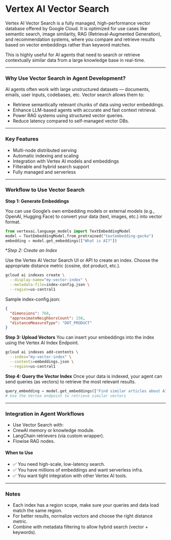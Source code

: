 # Vertex AI Vector Search

Vertex AI Vector Search is a fully managed, high-performance vector database offered by Google Cloud. It is optimized for use cases like semantic search, image similarity, RAG (Retrieval-Augmented Generation), and recommendation systems, where you compare and retrieve results based on vector embeddings rather than keyword matches.

This is highly useful for AI agents that need to search or retrieve contextually similar data from a large knowledge base in real-time.

---

### Why Use Vector Search in Agent Development?
AI agents often work with large unstructured datasets — documents, emails, user inputs, codebases, etc. Vector search allows them to:

- Retrieve semantically relevant chunks of data using vector embeddings.
- Enhance LLM-based agents with accurate and fast context retrieval.
- Power RAG systems using structured vector queries.
- Reduce latency compared to self-managed vector DBs.

---
### Key Features
- Multi-node distributed serving
- Automatic indexing and scaling
- Integration with Vertex AI models and embeddings
- Filterable and hybrid search support
- Fully managed and serverless

---

### Workflow to Use Vector Search
**Step 1: Generate Embeddings**

You can use Google’s own embedding models or external models (e.g., OpenAI, Hugging Face) to convert your data (text, images, etc.) into vector format.

```python
from vertexai.language_models import TextEmbeddingModel
model = TextEmbeddingModel.from_pretrained("textembedding-gecko")
embedding = model.get_embeddings(["What is AI?"])
```
**Step 2: Create an Index*

Use the Vertex AI Vector Search UI or API to create an index. Choose the appropriate distance metric (cosine, dot product, etc.).

```bash
gcloud ai indexes create \
  --display-name="my-vector-index" \
  --metadata-file=index-config.json \
  --region=us-central1
```
Sample index-config.json:

```json
{
  "dimensions": 768,
  "approximateNeighborsCount": 150,
  "distanceMeasureType": "DOT_PRODUCT"
}
```

**Step 3: Upload Vectors**
You can insert your embeddings into the index using the Vertex AI Index Endpoint.

```bash
gcloud ai indexes add-contents \
  --index="my-vector-index" \
  --contents=embeddings.json \
  --region=us-central1
```

**Step 4: Query the Vector Index**
Once your data is indexed, your agent can send queries (as vectors) to retrieve the most relevant results.

```python
query_embedding = model.get_embeddings(["Find similar articles about AI"])[0]
# Use the Vertex endpoint to retrieve similar vectors
```
---
### Integration in Agent Workflows
- Use Vector Search with:
- CrewAI memory or knowledge module.
- LangChain retrievers (via custom wrapper).
- Flowise RAG nodes.

#### When to Use
- ✅ You need high-scale, low-latency search.
- ✅ You have millions of embeddings and want serverless infra.
- ✅ You want tight integration with other Vertex AI tools.

----

### Notes
- Each index has a region scope, make sure your queries and data load match the same region.
- For better results, normalize vectors and choose the right distance metric.
- Combine with metadata filtering to allow hybrid search (vector + keywords).
